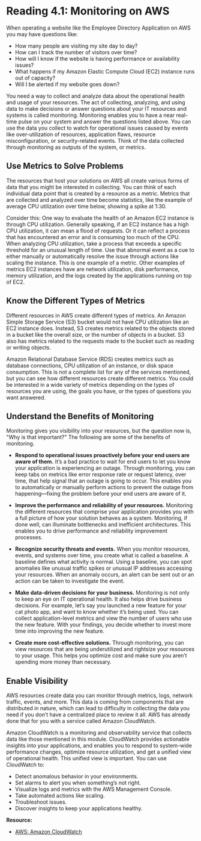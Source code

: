 # Reading 4.1: Monitoring on AWS

When operating a website like the Employee Directory Application on AWS you may have questions like:

- How many people are visiting my site day to day?
- How can I track the number of visitors over time?
- How will I know if the website is having performance or availability issues?
- What happens if my Amazon Elastic Compute Cloud (EC2) instance runs out of capacity?
- Will I be alerted if my website goes down?

You need a way to collect and analyze data about the operational health and usage of your resources. The act of collecting, analyzing, and using data to make decisions or answer questions about your IT resources and systems is called monitoring. Monitoring enables you to have a near real-time pulse on your system and answer the questions listed above. You can use the data you collect to watch for operational issues caused by events like over-utilization of resources, application flaws, resource misconfiguration, or security-related events. Think of the data collected through monitoring as outputs of the system, or metrics.

## Use Metrics to Solve Problems

The resources that host your solutions on AWS all create various forms of data that you might be interested in collecting. You can think of each individual data point that is created by a resource as a metric. Metrics that are collected and analyzed over time become statistics, like the example of average CPU utilization over time below, showing a spike at 1:30.

Consider this: One way to evaluate the health of an Amazon EC2 instance is through CPU utilization. Generally speaking, if an EC2 instance has a high CPU utilization, it can mean a flood of requests. Or it can reflect a process that has encountered an error and is consuming too much of the CPU. When analyzing CPU utilization, take a process that exceeds a specific threshold for an unusual length of time. Use that abnormal event as a cue to either manually or automatically resolve the issue through actions like scaling the instance. This is one example of a metric. Other examples of metrics EC2 instances have are network utilization, disk performance, memory utilization, and the logs created by the applications running on top of EC2.

## Know the Different Types of Metrics

Different resources in AWS create different types of metrics. An Amazon Simple Storage Service (S3) bucket would not have CPU utilization like an EC2 instance does. Instead, S3 creates metrics related to the objects stored in a bucket like the overall size, or the number of objects in a bucket. S3 also has metrics related to the requests made to the bucket such as reading or writing objects.

Amazon Relational Database Service (RDS) creates metrics such as database connections, CPU utilization of an instance, or disk space consumption. This is not a complete list for any of the services mentioned, but you can see how different resources create different metrics. You could be interested in a wide variety of metrics depending on the types of resources you are using, the goals you have, or the types of questions you want answered.

## Understand the Benefits of Monitoring

Monitoring gives you visibility into your resources, but the question now is, "Why is that important?" The following are some of the benefits of monitoring.

- **Respond to operational issues proactively before your end users are aware of them.** It’s a bad practice to wait for end users to let you know your application is experiencing an outage. Through monitoring, you can keep tabs on metrics like error response rate or request latency, over time, that help signal that an outage is going to occur. This enables you to automatically or manually perform actions to prevent the outage from happening—fixing the problem before your end users are aware of it.

- **Improve the performance and reliability of your resources.** Monitoring the different resources that comprise your application provides you with a full picture of how your solution behaves as a system. Monitoring, if done well, can illuminate bottlenecks and inefficient architectures. This enables you to drive performance and reliability improvement processes.

- **Recognize security threats and events.** When you monitor resources, events, and systems over time, you create what is called a baseline. A baseline defines what activity is normal. Using a baseline, you can spot anomalies like unusual traffic spikes or unusual IP addresses accessing your resources. When an anomaly occurs, an alert can be sent out or an action can be taken to investigate the event.

- **Make data-driven decisions for your business.** Monitoring is not only to keep an eye on IT operational health. It also helps drive business decisions. For example, let’s say you launched a new feature for your cat photo app, and want to know whether it’s being used. You can collect application-level metrics and view the number of users who use the new feature. With your findings, you decide whether to invest more time into improving the new feature.

- **Create more cost-effective solutions.** Through monitoring, you can view resources that are being underutilized and rightsize your resources to your usage. This helps you optimize cost and make sure you aren’t spending more money than necessary.

## Enable Visibility

AWS resources create data you can monitor through metrics, logs, network traffic, events, and more. This data is coming from components that are distributed in nature, which can lead to difficulty in collecting the data you need if you don’t have a centralized place to review it all. AWS has already done that for you with a service called Amazon CloudWatch.

Amazon CloudWatch is a monitoring and observability service that collects data like those mentioned in this module. CloudWatch provides actionable insights into your applications, and enables you to respond to system-wide performance changes, optimize resource utilization, and get a unified view of operational health. This unified view is important. You can use CloudWatch to:

- Detect anomalous behavior in your environments.
- Set alarms to alert you when something’s not right.
- Visualize logs and metrics with the AWS Management Console.
- Take automated actions like scaling.
- Troubleshoot issues.
- Discover insights to keep your applications healthy.

**Resource:**

- [AWS: Amazon CloudWatch](https://aws.amazon.com/cloudwatch/)

